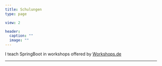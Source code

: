```yaml
---
title: Schulungen
type: page

view: 2

header:
  caption: ""
  image: ""
---
```


I teach SpringBoot in workshops offered by [Workshops.de](https://workshops.de/schulungsthemen/spring)
<hr />
